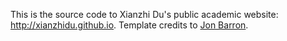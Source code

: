 This is the source code to Xianzhi Du's public academic website: http://xianzhidu.github.io. Template credits to [Jon Barron](https://github.com/jonbarron/website).
